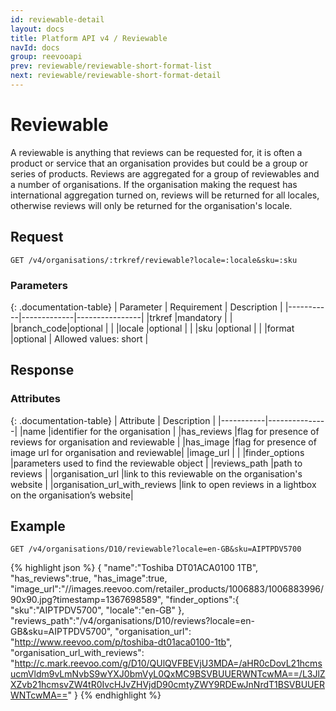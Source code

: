 ```yaml
---
id: reviewable-detail
layout: docs
title: Platform API v4 / Reviewable
navId: docs
group: reevooapi
prev: reviewable/reviewable-short-format-list
next: reviewable/reviewable-short-format-detail
---
```


# Reviewable
A reviewable is anything that reviews can be requested for, it is often a product or service
that an organisation provides but could be a group or series of products. Reviews are aggregated
for a group of reviewables and a number of organisations. If the organisation making the request
has international aggregation turned on, reviews will be returned for all locales, otherwise
reviews will only be returned for the organisation's locale.

## **Request**

`GET /v4/organisations/:trkref/reviewable?locale=:locale&sku=:sku`

### Parameters

{: .documentation-table}
| Parameter | Requirement | Description    |
|-----------|-------------|----------------|
|trkref     |mandatory    |                |
|branch_code|optional     |                |
|locale     |optional     |                |
|sku        |optional     |                |
|format     |optional     | Allowed values: short |

## **Response**

### Attributes

{: .documentation-table}
| Attribute | Description   |
|-----------|---------------|
|name                          |identifier for the organisation                               |
|has_reviews                   |flag for presence of reviews for organisation and reviewable  |
|has_image                     |flag for presence of image url for organisation and reviewable|
|image_url                     |                                                              |
|finder_options                |parameters used to find the reviewable object                 |
|reviews_path                  |path to reviews                                               |
|organisation_url              |link to this reviewable on the organisation's website         |
|organisation_url_with_reviews |link to open reviews in a lightbox on the organisation’s website|

## Example

`GET /v4/organisations/D10/reviewable?locale=en-GB&sku=AIPTPDV5700`

{% highlight json %}
{
   "name":"Toshiba DT01ACA0100 1TB",
   "has_reviews":true,
   "has_image":true,
   "image_url":"//images.reevoo.com/retailer_products/1006883/1006883996/90x90.jpg?timestamp=1367698589",
   "finder_options":{
      "sku":"AIPTPDV5700",
      "locale":"en-GB"
   },
   "reviews_path":"/v4/organisations/D10/reviews?locale=en-GB&sku=AIPTPDV5700",
   "organisation_url": "http://www.reevoo.com/p/toshiba-dt01aca0100-1tb",
   "organisation_url_with_reviews": "http://c.mark.reevoo.com/g/D10/QUlQVFBEVjU3MDA=/aHR0cDovL21hcmsucmVldm9vLmNvbS9wYXJ0bmVyL0QxMC9BSVBUUERWNTcwMA==/L3JlZXZvb21hcmsvZW4tR0IvcHJvZHVjdD90cmtyZWY9RDEwJnNrdT1BSVBUUERWNTcwMA=="
}
{% endhighlight %}
